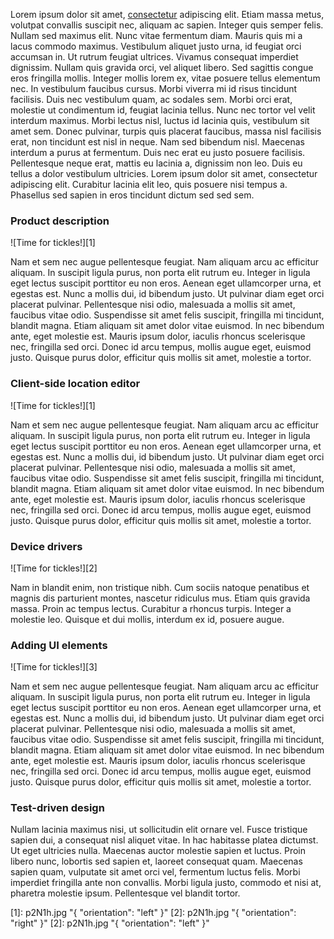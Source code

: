 Lorem ipsum dolor sit amet, [consectetur](http://google.com) adipiscing elit. Etiam massa metus, volutpat convallis suscipit nec, aliquam ac sapien. Integer quis semper felis. Nullam sed maximus elit. Nunc vitae fermentum diam. Mauris quis mi a lacus commodo maximus. Vestibulum aliquet justo urna, id feugiat orci accumsan in. Ut rutrum feugiat ultrices. Vivamus consequat imperdiet dignissim. Nullam quis gravida orci, vel aliquet libero. Sed sagittis congue eros fringilla mollis. Integer mollis lorem ex, vitae posuere tellus elementum nec. In vestibulum faucibus cursus. Morbi viverra mi id risus tincidunt facilisis. Duis nec vestibulum quam, ac sodales sem. Morbi orci erat, molestie ut condimentum id, feugiat lacinia tellus. Nunc nec tortor vel velit interdum maximus. Morbi lectus nisl, luctus id lacinia quis, vestibulum sit amet sem. Donec pulvinar, turpis quis placerat faucibus, massa nisl facilisis erat, non tincidunt est nisl in neque. Nam sed bibendum nisl. Maecenas interdum a purus at fermentum. Duis nec erat eu justo posuere facilisis. Pellentesque neque erat, mattis eu lacinia a, dignissim non leo. Duis eu tellus a dolor vestibulum ultricies. Lorem ipsum dolor sit amet, consectetur adipiscing elit. Curabitur lacinia elit leo, quis posuere nisi tempus a. Phasellus sed sapien in eros tincidunt dictum sed sed sem.

### Product description ###

![Time for tickles!][1]

Nam et sem nec augue pellentesque feugiat. Nam aliquam arcu ac efficitur aliquam. In suscipit ligula purus, non porta elit rutrum eu. Integer in ligula eget lectus suscipit porttitor eu non eros. Aenean eget ullamcorper urna, et egestas est. Nunc a mollis dui, id bibendum justo. Ut pulvinar diam eget orci placerat pulvinar. Pellentesque nisi odio, malesuada a mollis sit amet, faucibus vitae odio. Suspendisse sit amet felis suscipit, fringilla mi tincidunt, blandit magna. Etiam aliquam sit amet dolor vitae euismod. In nec bibendum ante, eget molestie est. Mauris ipsum dolor, iaculis rhoncus scelerisque nec, fringilla sed orci. Donec id arcu tempus, mollis augue eget, euismod justo. Quisque purus dolor, efficitur quis mollis sit amet, molestie a tortor.

### Client-side location editor ###

![Time for tickles!][1]

Nam et sem nec augue pellentesque feugiat. Nam aliquam arcu ac efficitur aliquam. In suscipit ligula purus, non porta elit rutrum eu. Integer in ligula eget lectus suscipit porttitor eu non eros. Aenean eget ullamcorper urna, et egestas est. Nunc a mollis dui, id bibendum justo. Ut pulvinar diam eget orci placerat pulvinar. Pellentesque nisi odio, malesuada a mollis sit amet, faucibus vitae odio. Suspendisse sit amet felis suscipit, fringilla mi tincidunt, blandit magna. Etiam aliquam sit amet dolor vitae euismod. In nec bibendum ante, eget molestie est. Mauris ipsum dolor, iaculis rhoncus scelerisque nec, fringilla sed orci. Donec id arcu tempus, mollis augue eget, euismod justo. Quisque purus dolor, efficitur quis mollis sit amet, molestie a tortor.

### Device drivers ###

![Time for tickles!][2]

Nam in blandit enim, non tristique nibh. Cum sociis natoque penatibus et magnis dis parturient montes, nascetur ridiculus mus. Etiam quis gravida massa. Proin ac tempus lectus. Curabitur a rhoncus turpis. Integer a molestie leo. Quisque et dui mollis, interdum ex id, posuere augue.

### Adding UI elements ###

![Time for tickles!][3]

Nam et sem nec augue pellentesque feugiat. Nam aliquam arcu ac efficitur aliquam. In suscipit ligula purus, non porta elit rutrum eu. Integer in ligula eget lectus suscipit porttitor eu non eros. Aenean eget ullamcorper urna, et egestas est. Nunc a mollis dui, id bibendum justo. Ut pulvinar diam eget orci placerat pulvinar. Pellentesque nisi odio, malesuada a mollis sit amet, faucibus vitae odio. Suspendisse sit amet felis suscipit, fringilla mi tincidunt, blandit magna. Etiam aliquam sit amet dolor vitae euismod. In nec bibendum ante, eget molestie est. Mauris ipsum dolor, iaculis rhoncus scelerisque nec, fringilla sed orci. Donec id arcu tempus, mollis augue eget, euismod justo. Quisque purus dolor, efficitur quis mollis sit amet, molestie a tortor.

### Test-driven design ###

Nullam lacinia maximus nisi, ut sollicitudin elit ornare vel. Fusce tristique sapien dui, a consequat nisl aliquet vitae. In hac habitasse platea dictumst. Ut eget ultricies nulla. Maecenas auctor molestie sapien et luctus. Proin libero nunc, lobortis sed sapien et, laoreet consequat quam. Maecenas sapien quam, vulputate sit amet orci vel, fermentum luctus felis. Morbi imperdiet fringilla ante non convallis. Morbi ligula justo, commodo et nisi at, pharetra molestie ipsum. Pellentesque vel blandit tortor.

[1]: p2N1h.jpg "{ "orientation": "left" }"
[2]: p2N1h.jpg "{ "orientation": "right" }"
[2]: p2N1h.jpg "{ "orientation": "left" }"